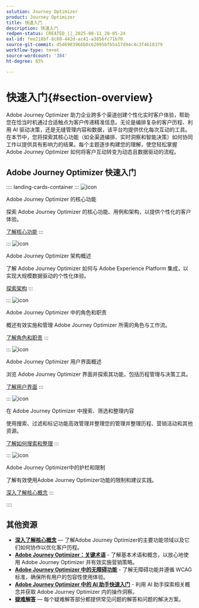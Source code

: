 ```yaml
---
solution: Journey Optimizer
product: Journey Optimizer
title: 快速入门
description: 快速入门
redpen-status: CREATED_||_2025-08-11_20-05-24
exl-id: fee218bf-8c60-442d-ac41-a3856fc71b70
source-git-commit: d5d6903966b0c62095bfb5a17d94c4c3f4b18379
workflow-type: tm+mt
source-wordcount: '384'
ht-degree: 85%

---
```


# 快速入门{#section-overview}

Adobe Journey Optimizer 助力企业跨多个渠道创建个性化实时客户体验，帮助您在恰当时机通过合适触点为客户传递精准信息。无论是编排复杂的客户历程、利用 AI 驱动决策，还是无缝管理内容和数据，该平台均提供优化每次互动的工具。在本节中，您将探索其核心功能（如全渠道编排、实时洞察和智能决策）如何协同工作以提供具有影响力的结果。每个主题逐步构建您的理解，使您轻松掌握 Adobe Journey Optimizer 如何将客户互动转变为动态且数据驱动的流程。

## Adobe Journey Optimizer 快速入门

:::: landing-cards-container
:::
![icon](https://cdn.experienceleague.adobe.com/icons/book.svg)

Adobe Journey Optimizer 的核心功能

探索 Adobe Journey Optimizer 的核心功能、用例和架构，以提供个性化的客户体验。

[了解核心功能](../using/start/get-started.md)
:::

:::
![icon](https://cdn.experienceleague.adobe.com/icons/code-branch.svg)

Adobe Journey Optimizer 架构概述

了解 Adobe Journey Optimizer 如何与 Adobe Experience Platform 集成，以实现大规模数据驱动的个性化体验。

[探索架构](../using/start/architecture-concepts-redpen.md)
:::

:::
![icon](https://cdn.experienceleague.adobe.com/icons/list-check.svg)

Adobe Journey Optimizer 中的角色和职责

概述有效实施和管理 Adobe Journey Optimizer 所需的角色与工作流。

[了解角色和职责](../using/start/quick-start.md)
:::

:::
![icon](https://cdn.experienceleague.adobe.com/icons/gear.svg)

Adobe Journey Optimizer 用户界面概述

浏览 Adobe Journey Optimizer 界面并探索其功能，包括历程管理与决策工具。

[了解用户界面](../using/start/user-interface.md)
:::

:::
![icon](https://cdn.experienceleague.adobe.com/icons/circle-play.svg)

在 Adobe Journey Optimizer 中搜索、筛选和整理内容

使用搜索、过滤和标记功能高效管理并整理您的管理并整理历程、营销活动和其他资源。

[了解如何搜索和整理](../using/start/search-filter-categorize.md)
:::

:::
![icon](https://cdn.experienceleague.adobe.com/icons/puzzle-piece.svg)

Adobe Journey Optimizer中的护栏和限制

了解有效使用Adobe Journey Optimizer功能的限制和建议实践。

[深入了解核心概念](../using/start/guardrails.md)
:::

::::


## 其他资源

- **[深入了解核心概念](../using/start/functional-areas-redpen.md)** — 了解Adobe Journey Optimizer的主要功能领域以及它们如何协作以优化客户历程。
- **[Adobe Journey Optimizer：关键术语](../using/start/terminology-md-redpen.md)** - 了解基本术语和概念，以放心地使用 Adobe Journey Optimizer 并有效实施营销策略。
- **[Adobe Journey Optimizer 中的无障碍功能](../using/start/accessibility.md)** - 了解无障碍功能并遵循 WCAG 标准，确保所有用户的包容性使用体验。
- **[Adobe Journey Optimizer 中的 AI 助手快速入门](../using/start/ai-assistant.md)** - 利用 AI 助手探索相关概念并获取 Adobe Journey Optimizer 内的操作洞察。
- **[疑难解答](../using/start/troubleshooting.md)** — 每个疑难解答部分都提供常见问题的解答和问题的解决方案。

